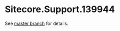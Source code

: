# Sitecore.Support.139944

See [master branch](https://github.com/sitecoresupport/Sitecore.Support.139944) for details.
